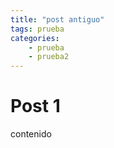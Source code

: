```yaml
---
title: "post antiguo"
tags: prueba
categories: 
    - prueba
    - prueba2
---
```



# Post 1
contenido
